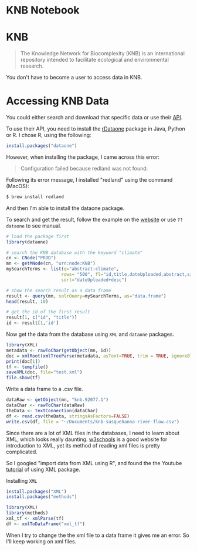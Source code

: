 KNB Notebook
================

KNB
===

> The Knowledge Network for Biocomplexity (KNB) is an international repository intended to facilitate ecological and environmental research.

You don't have to become a user to access data in KNB.

Accessing KNB Data
==================

You could either search and download that specific data or use their [API](https://knb.ecoinformatics.org/api).

To use their API, you need to install the [rDataone](https://github.com/DataONEorg/rdataone) package in Java, Python or R. I chose R, using the following:

``` r
install.packages("dataone")
```

However, when installing the package, I came across this error:

> Configuration failed because redland was not found.

Following its error message, I installed "redland" using the command (MacOS):

``` bash
$ brew install redland 
```

And then I'm able to install the dataone package.

To search and get the result, follow the example on the [website](https://github.com/DataONEorg/rdataone) or use `??dataone` to see manual.

``` r
# load the package first
library(dataone)

# search the KNB database with the keyword "climate"
cn <- CNode("PROD")
mn <- getMNode(cn, "urn:node:KNB")
mySearchTerms <- list(q="abstract:climate",
                     rows= "500", fl="id,title,dateUploaded,abstract,size",
                     sort="dateUploaded+desc")

# show the search result as a data frame
result <- query(mn, solrQuery=mySearchTerms, as="data.frame")
head(result, 10)

# get the id of the first result
result[1, c("id", "title")]
id <- result[1,'id']
```

Now get the data from the database using `XML` and `dataone` packages.

``` r
library(XML)
metadata <- rawToChar(getObject(mn, id))
doc = xmlRoot(xmlTreeParse(metadata, asText=TRUE, trim = TRUE, ignoreBlanks = TRUE))
print(doc[1])
tf <- tempfile()
saveXML(doc, file="test.xml")
file.show(tf)
```

Write a data frame to a .csv file.

``` r
dataRaw <- getObject(mn, "knb.92077.1")
dataChar <- rawToChar(dataRaw)
theData <- textConnection(dataChar)
df <- read.csv(theData, stringsAsFactors=FALSE)
write.csv(df, file = "~/Documents/knb-susquehanna-river-flow.csv")
```

Since there are a lot of XML files in the databases, I need to learn about XML, which looks really daunting. [w3schools](https://www.w3schools.com/xml/xml_whatis.asp) is a good website for introduction to XML, yet its method of reading xml files is pretty complicated.

So I googled "import data from XML using R", and found the the Youtube [tutorial](https://www.youtube.com/watch?v=1cM_ZNZ9hhE) of using XML package.

Installing `XML`

``` r
install.packages("XML")
install.packages("methods")
```

``` r
library(XML)
library(methods)
xml_tf <- xmlParse(tf)
df <- xmlToDataFrame("xml_tf")
```

When I try to change the the xml file to a data frame it gives me an error. So I'll keep working on xml files.
